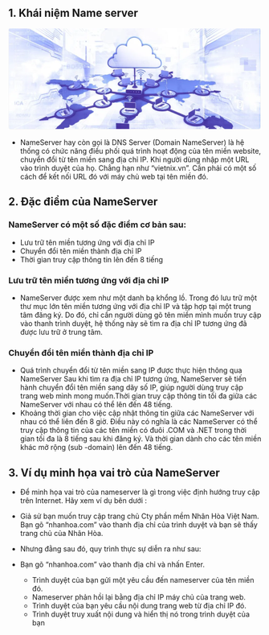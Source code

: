 ## 1. Khái niệm Name server
<img src="img/nameserver1.png">

- NameServer hay còn gọi là DNS Server (Domain NameServer) là hệ thống có chức năng điều phối quá trình hoạt động của tên miền website, chuyển đổi từ tên miền sang địa chỉ IP. Khi người dùng nhập một URL vào trình duyệt của họ. Chẳng hạn như “vietnix.vn”. Cần phải có một số cách để kết nối URL đó với máy chủ web tại tên miền đó.

## 2. Đặc điểm của NameServer
### NameServer có một số đặc điểm cơ bản sau:
- Lưu trữ tên miền tương ứng với địa chỉ IP
- Chuyển đổi tên miền thành địa chỉ IP
- Thời gian truy cập thông tin lên đến 8 tiếng

### Lưu trữ tên miền tương ứng với địa chỉ IP
- NameServer được xem như một danh bạ khổng lồ. Trong đó lưu trữ một thư mục lớn tên miền tương ứng với địa chỉ IP và tập hợp tại một trung tâm đăng ký. Do đó, chỉ cần người dùng gõ tên miền mình muốn truy cập vào thanh trình duyệt, hệ thống này sẽ tìm ra địa chỉ IP tương ứng đã được lưu trữ ở trung tâm.

### Chuyển đổi tên miền thành địa chỉ IP

- Quá trình chuyển đổi từ tên miền sang IP được thực hiện thông qua NameServer
Sau khi tìm ra địa chỉ IP tương ứng, NameServer sẽ tiến hành chuyển đổi tên miền sang dãy số IP, giúp người dùng truy cập trang web mình mong muốn.Thời gian truy cập thông tin tối đa giữa các NameServer với nhau có thể lên đến 48 tiếng.
- Khoảng thời gian cho việc cập nhật thông tin giữa các NameServer với nhau có thể liên đến 8 giờ. Điều này có nghĩa là các NameServer có thể truy cập thông tin của các tên miền có đuôi .COM và .NET trong thời gian tối đa là 8 tiếng sau khi đăng ký. Và thời gian dành cho các tên miền khác mở rộng (sub -domain) lên đến 48 tiếng.

## 3. Ví dụ minh họa vai trò của NameServer
- Để minh họa vai trò của nameserver là gì trong việc định hướng truy cập trên Internet. Hãy xem ví dụ bên dưới :
- Giả sử bạn muốn truy cập trang chủ Cty phần mềm Nhân Hòa Việt Nam. Bạn gõ “nhanhoa.com” vào thanh địa chỉ của trình duyệt và bạn sẽ thấy trang chủ của Nhân Hòa.

- Nhưng đằng sau đó, quy trình thực sự diễn ra như sau:

- Bạn gõ “nhanhoa.com” vào thanh địa chỉ và nhấn Enter.
    + Trình duyệt của bạn gửi một yêu cầu đến nameserver của tên miền đó.
    + Nameserver phản hồi lại bằng địa chỉ IP máy chủ của trang web.
    + Trình duyệt của bạn yêu cầu nội dung trang web từ địa chỉ IP đó.
    + Trình duyệt truy xuất nội dung và hiển thị nó trong trình duyệt của bạn
